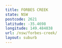 ```yaml
---
title: FORBES CREEK
state: NSW
postcode: 2621
latitude: -35.4698
longitude: 149.484038
url: /nsw/forbes-creek/
layout: suburb
---
```

